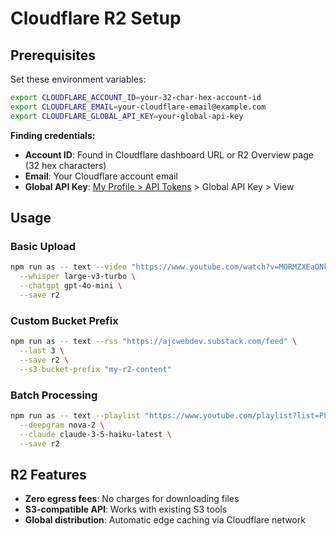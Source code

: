 # Cloudflare R2 Setup

## Prerequisites

Set these environment variables:

```bash
export CLOUDFLARE_ACCOUNT_ID=your-32-char-hex-account-id
export CLOUDFLARE_EMAIL=your-cloudflare-email@example.com
export CLOUDFLARE_GLOBAL_API_KEY=your-global-api-key
```

**Finding credentials:**
- **Account ID**: Found in Cloudflare dashboard URL or R2 Overview page (32 hex characters)
- **Email**: Your Cloudflare account email
- **Global API Key**: [My Profile > API Tokens](https://dash.cloudflare.com/profile/api-tokens) > Global API Key > View

## Usage

### Basic Upload
```bash
npm run as -- text --video "https://www.youtube.com/watch?v=MORMZXEaONk" \
  --whisper large-v3-turbo \
  --chatgpt gpt-4o-mini \
  --save r2
```

### Custom Bucket Prefix
```bash
npm run as -- text --rss "https://ajcwebdev.substack.com/feed" \
  --last 3 \
  --save r2 \
  --s3-bucket-prefix "my-r2-content"
```

### Batch Processing
```bash
npm run as -- text --playlist "https://www.youtube.com/playlist?list=PLCVnrVv4KhXPz0SoAVu8Rc1emAdGPbSbr" \
  --deepgram nova-2 \
  --claude claude-3-5-haiku-latest \
  --save r2
```

## R2 Features

- **Zero egress fees**: No charges for downloading files
- **S3-compatible API**: Works with existing S3 tools
- **Global distribution**: Automatic edge caching via Cloudflare network